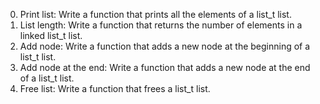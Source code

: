 0. Print list: Write a function that prints all the elements of a list_t list.
1. List length: Write a function that returns the number of elements in a linked list_t list.
2. Add node: Write a function that adds a new node at the beginning of a list_t list.
3. Add node at the end: Write a function that adds a new node at the end of a list_t list.
4. Free list: Write a function that frees a list_t list.

